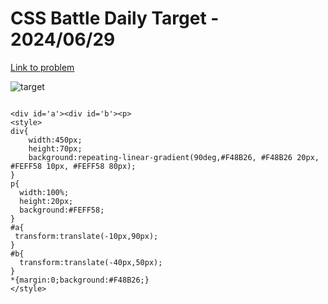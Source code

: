 # CSS Battle Daily Target - 2024/06/29

[Link to problem](https://cssbattle.dev/play/pOqAtr2UeRY6Eo1zEqv5)

![target](https://firebasestorage.googleapis.com/v0/b/cssbattleapp.appspot.com/o/user%2Fummd3POvEDfFyeFvVdOMG3OOrwE2%2Ftargets%2Ftarget_QhVKBq4.png?alt=media)

```

<div id='a'><div id='b'><p>
<style>
div{
    width:450px;
    height:70px;
    background:repeating-linear-gradient(90deg,#F48B26, #F48B26 20px, #FEFF58 10px, #FEFF58 80px);
}
p{
  width:100%;
  height:20px;
  background:#FEFF58;
}
#a{
 transform:translate(-10px,90px);
}
#b{
  transform:translate(-40px,50px);
}
*{margin:0;background:#F48B26;}
</style>


```